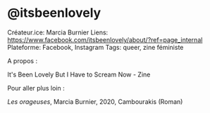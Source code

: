 # @itsbeenlovely

Créateur.ice: Marcia Burnier
Liens: https://www.facebook.com/itsbeenlovely/about/?ref=page_internal
Plateforme: Facebook, Instagram
Tags: queer, zine féministe

A propos :

It's Been Lovely But I Have to Scream Now - Zine

Pour aller plus loin :

*Les orageuses*, Marcia Burnier, 2020, Cambourakis (Roman)
